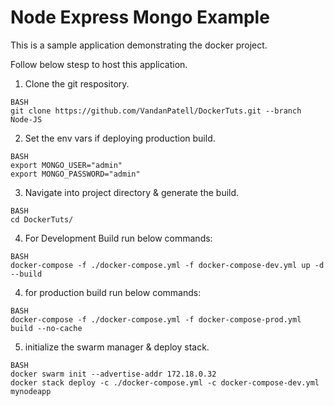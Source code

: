 # Node Express Mongo Example

This is a sample application demonstrating the docker project.

Follow below stesp to host this application. 

1. Clone the git respository.
```
BASH
git clone https://github.com/VandanPatell/DockerTuts.git --branch Node-JS
```

2. Set the env vars if deploying production build.
```
BASH
export MONGO_USER="admin"
export MONGO_PASSWORD="admin"
```

3. Navigate into project directory & generate the build.
```
BASH 
cd DockerTuts/
```

4. For Development Build run below commands: 
```
BASH
docker-compose -f ./docker-compose.yml -f docker-compose-dev.yml up -d --build
```

4. for production build run below commands:
```
BASH
docker-compose -f ./docker-compose.yml -f docker-compose-prod.yml build --no-cache
```

5. initialize the swarm manager & deploy stack.
```
BASH
docker swarm init --advertise-addr 172.18.0.32
docker stack deploy -c ./docker-compose.yml -c docker-compose-dev.yml mynodeapp
```
